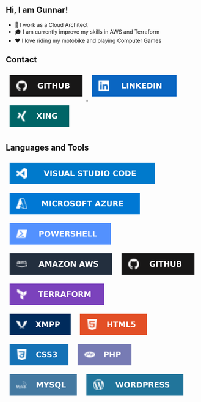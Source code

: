 ## Hi, I am Gunnar!  
- 💼 I work as a Cloud Architect
- 🎓 I am currently improve my skills in AWS and Terraform
- :heart: I love riding my motobike and playing Computer Games


## Contact  
<a href="https://github.com/goebelcloud" target="_blank">
<img style="margin: 10px" src="https://github.com/goebelcloud/goebelcloud/blob/main/images/github.svg" alt="Git" />
</a>
<a href="https://linkedin.com/in/gunnar-g-5726bb124" target="_blank">
<img style="margin: 10px" src="https://github.com/goebelcloud/goebelcloud/blob/main/images/linkedin.svg" alt="Linkedin" />
</a>  
<a href="https://www.xing.com/profile/Gunnar_Goebel3/" target="_blank">
<img style="margin: 10px" src="https://github.com/goebelcloud/goebelcloud/blob/main/images/xing.svg" alt="Xing" />
</a>  

## Languages and Tools  
<div align="left">  
<img style="margin: 10px" src="https://github.com/goebelcloud/goebelcloud/blob/main/images/vscode.svg" alt="Visual Studio CodeAmazon Web Services" />  
<img style="margin: 10px" src="https://github.com/goebelcloud/goebelcloud/blob/main/images/MSAzure.svg" alt="Microsoft Azure" />  
<img style="margin: 10px" src="https://github.com/goebelcloud/goebelcloud/blob/main/images/PowerShell.svg" alt="PowerShell" />  
<img style="margin: 10px" src="https://github.com/goebelcloud/goebelcloud/blob/main/images/AWS.svg" alt="Amazon Web Services" />
<img style="margin: 10px" src="https://github.com/goebelcloud/goebelcloud/blob/main/images/github.svg" alt="Git" />
<img style="margin: 10px" src="https://github.com/goebelcloud/goebelcloud/blob/main/images/Terraform.svg" alt="Terraform" /> <br />  
<img style="margin: 10px" src="https://github.com/goebelcloud/goebelcloud/blob/main/images/XMPP.svg" alt="XMPP" />
<img style="margin: 10px" src="https://github.com/goebelcloud/goebelcloud/blob/main/images/HTML5.svg" alt="HTML5" />  
<img style="margin: 10px" src="https://github.com/goebelcloud/goebelcloud/blob/main/images/CSS3.svg" alt="CSS3" />  
<img style="margin: 10px" src="https://github.com/goebelcloud/goebelcloud/blob/main/images/PHP.svg" alt="PHP" />  
<img style="margin: 10px" src="https://github.com/goebelcloud/goebelcloud/blob/main/images/MYSQL.svg" alt="MySQL" />
<img style="margin: 10px" src="https://github.com/goebelcloud/goebelcloud/blob/main/images/wordpress.svg" alt="WordPress" />  
</div>  
